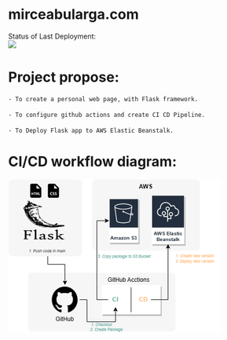 # mirceabularga.com

Status of Last Deployment:<br>
<img src="https://github.com/mircea95/web-profile/workflows/CI-CD-Pipeline-to-AWS-ElasticBeastalk/badge.svg?branch=main"><br>

# Project propose:

    - To create a personal web page, with Flask framework. 
  
    - To configure github actions and create CI CD Pipeline.
  
    - To Deploy Flask app to AWS Elastic Beanstalk.
  

# CI/CD workflow diagram:

<img src="static/images/githubaction.drawio.png">